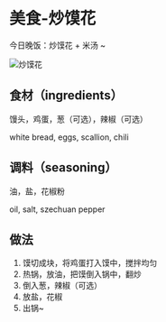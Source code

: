 # 美食-炒馍花

今日晚饭：炒馍花 + 米汤 ~

![炒馍花](https://cdn.jsdelivr.net/gh/ylsislove/image-home/test/20201122010736.jpg)

## 食材（ingredients）
馒头，鸡蛋，葱（可选），辣椒（可选）

white bread, eggs, scallion, chili

## 调料（seasoning）
油，盐，花椒粉

oil, salt, szechuan pepper

## 做法
1. 馍切成块，将鸡蛋打入馍中，搅拌均匀
2. 热锅，放油，把馍倒入锅中，翻炒
3. 倒入葱，辣椒（可选）
4. 放盐，花椒
5. 出锅~